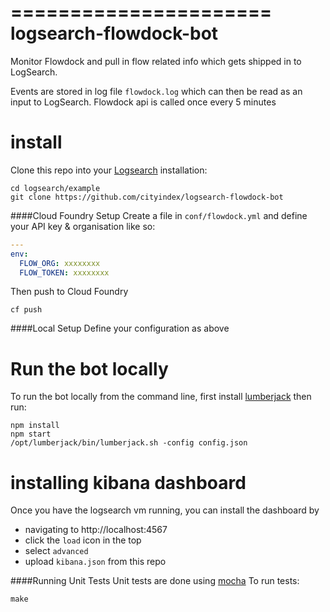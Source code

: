 ======================
logsearch-flowdock-bot
======================

Monitor Flowdock and pull in flow related info which gets shipped in to LogSearch.

Events are stored in log file `flowdock.log` which can then be read as an input
to LogSearch. Flowdock api is called once every 5 minutes


install
=======
Clone this repo into your [Logsearch](https://github.com/cityindex/logsearch) 
installation:
```
cd logsearch/example
git clone https://github.com/cityindex/logsearch-flowdock-bot
```

####Cloud Foundry Setup
Create a file in `conf/flowdock.yml` and define your API key & organisation
like so:
```yaml
---
env:
  FLOW_ORG: xxxxxxxx
  FLOW_TOKEN: xxxxxxxx
```
Then push to Cloud Foundry
```
cf push
```

####Local Setup
Define your configuration as above


Run the bot locally
===================
To run the bot locally from the command line, first install [lumberjack](https://github.com/jordansissel/lumberjack) then run:
```
npm install
npm start
/opt/lumberjack/bin/lumberjack.sh -config config.json
```

installing kibana dashboard
===========================
Once you have the logsearch vm running, you can install the dashboard by
 - navigating to http://localhost:4567 
 - click the `load` icon in the top
 - select `advanced`
 - upload `kibana.json` from this repo


####Running Unit Tests
Unit tests are done using [mocha](http://visionmedia.github.io/mocha/)
To run tests:
```
make
```